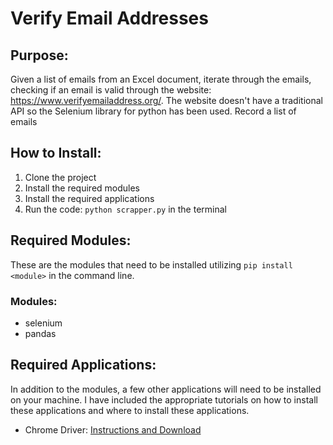 <h1>Verify Email Addresses</h1>

<h2>Purpose:</h2>
<p>
    Given a list of emails from an Excel document, iterate through the emails, checking if an email is valid through the website: <a href="https://www.verifyemailaddress.org/">https://www.verifyemailaddress.org/</a>. The website doesn't have a traditional API so the Selenium library for python has been used. Record a list of emails 
</p>

<h2>How to Install:</h2>
<ol>
	<li>Clone the project</li>
	<li>Install the required modules</li>
	<li>Install the required applications</li>
	<li>
		Run the code: <code>python scrapper.py</code> in the terminal
	</li>
</ol>

<h2>Required Modules:</h2>
<p>
	These are the modules that need to be installed utilizing <code>pip install &lt;module&gt;</code> in the command line.
</p>
<h3>Modules:</h3>
<ul>
	<li>selenium</li>
	<li>pandas</li>
</ul>

<h2>Required Applications:</h2>
<p>
	In addition to the modules, a few other applications will need to be installed on your machine. I have included the appropriate tutorials on how to install these applications and where to install these applications.
</p>
<ul>
	<li>Chrome Driver: <a href="https://chromedriver.chromium.org/getting-started">Instructions and Download</a></li>
</ul>
